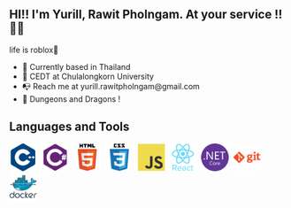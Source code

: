 <html>
<section id="introduction">
	<div>
		<h1> HI!! I'm Yurill, Rawit Pholngam. At your service !! 🫡🫡 </h1>
		<p>  life is roblox🌟</p>
		<ul>
			<li> 🧳 Currently based in Thailand</li>
			<li> 🥐 CEDT at Chulalongkorn University</li>
			<li> 📭 Reach me at yurill.rawitpholngam@gmail.com</li>
			<li> 🐉 Dungeons and Dragons !</li>
		</ul>
	</div>
		
</section>


<section  id="tools">
	<div>
 		<h2> Languages and Tools</h2>
		<img src="https://github.com/devicons/devicon/blob/master/icons/cplusplus/cplusplus-plain.svg" title="cplusplus" height=50 width=50">&nbsp;
		<img src="https://github.com/devicons/devicon/blob/master/icons/csharp/csharp-plain.svg" title="csharp" height=50 width=50">&nbsp;
		<img src="https://github.com/devicons/devicon/blob/master/icons/html5/html5-original-wordmark.svg" title="html5" height=50 width=50">&nbsp;
		<img src="https://github.com/devicons/devicon/blob/master/icons/css3/css3-original-wordmark.svg" title="css3" height=50 width=50">&nbsp;
		<img src="https://github.com/devicons/devicon/blob/master/icons/javascript/javascript-original.svg" title="javascript" height=50 width=50">&nbsp;
	  <img src="https://github.com/devicons/devicon/blob/master/icons/react/react-original-wordmark.svg" title="react" height=50 width=50">&nbsp;
		<img src="https://github.com/devicons/devicon/blob/master/icons/dotnetcore/dotnetcore-original.svg" title="dotnetcore" height=50 width=50">&nbsp;
		<img src="https://github.com/devicons/devicon/blob/master/icons/git/git-plain-wordmark.svg" title="git" height=50 width=50>&nbsp;
		<img src="https://github.com/devicons/devicon/blob/master/icons/docker/docker-original-wordmark.svg" title="docker" height=50 width=50">&nbsp;
	</div>
</section>
</html>


<!---
Yurills/Yurills is a ✨ special ✨ repository because its `README.md` (this file) appears on your GitHub profile.
You can click the Preview link to take a look at your changes.
--->
